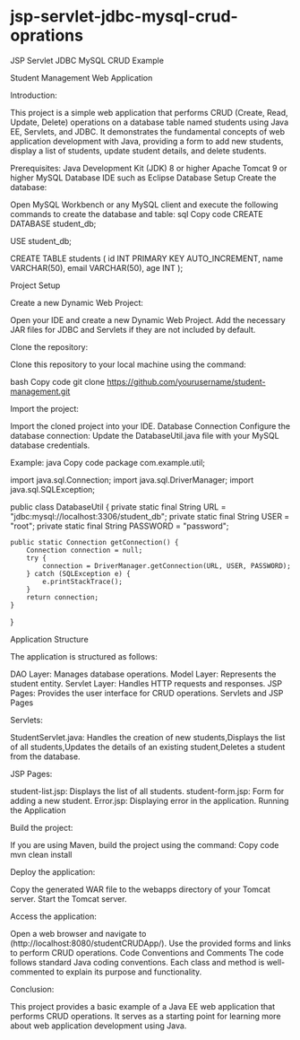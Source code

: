# jsp-servlet-jdbc-mysql-crud-oprations 
JSP Servlet JDBC MySQL CRUD Example  

Student Management Web Application

Introduction:

This project is a simple web application that performs CRUD (Create, Read, Update, Delete) operations on a database table named students using Java EE, Servlets, and JDBC. It demonstrates the fundamental concepts of web application development with Java, providing a form to add new students, display a list of students, update student details, and delete students.

Prerequisites:
Java Development Kit (JDK) 8 or higher
Apache Tomcat 9 or higher
MySQL Database
IDE such as Eclipse 
Database Setup
Create the database:

Open MySQL Workbench or any MySQL client and execute the following commands to create the database and table:
sql
Copy code
CREATE DATABASE student_db;

USE student_db;

CREATE TABLE students (
    id INT PRIMARY KEY AUTO_INCREMENT,
    name VARCHAR(50),
    email VARCHAR(50),
    age INT
);

Project Setup

Create a new Dynamic Web Project:

Open your IDE and create a new Dynamic Web Project.
Add the necessary JAR files for JDBC and Servlets if they are not included by default.

Clone the repository:

Clone this repository to your local machine using the command:

bash
Copy code
git clone https://github.com/yourusername/student-management.git


Import the project:

Import the cloned project into your IDE.
Database Connection
Configure the database connection:
Update the DatabaseUtil.java file with your MySQL database credentials.

Example:
java
Copy code
package com.example.util;

import java.sql.Connection;
import java.sql.DriverManager;
import java.sql.SQLException;

public class DatabaseUtil {
    private static final String URL = "jdbc:mysql://localhost:3306/student_db";
    private static final String USER = "root";
    private static final String PASSWORD = "password";

    public static Connection getConnection() {
        Connection connection = null;
        try {
            connection = DriverManager.getConnection(URL, USER, PASSWORD);
        } catch (SQLException e) {
            e.printStackTrace();
        }
        return connection;
    }
}



Application Structure

The application is structured as follows:

DAO Layer: Manages database operations.
Model Layer: Represents the student entity.
Servlet Layer: Handles HTTP requests and responses.
JSP Pages: Provides the user interface for CRUD operations.
Servlets and JSP Pages


Servlets:

StudentServlet.java: Handles the creation of new students,Displays the list of all students,Updates the details of an existing student,Deletes a student from the database.


JSP Pages:

student-list.jsp: Displays the list of all students.
student-form.jsp: Form for adding a new student.
Error.jsp: Displaying error in the application.
Running the Application


Build the project:

If you are using Maven, build the project using the command:
Copy code
mvn clean install


Deploy the application:

Copy the generated WAR file to the webapps directory of your Tomcat server.
Start the Tomcat server.


Access the application:

Open a web browser and navigate to (http://localhost:8080/studentCRUDApp/).
Use the provided forms and links to perform CRUD operations.
Code Conventions and Comments
The code follows standard Java coding conventions.
Each class and method is well-commented to explain its purpose and functionality.


Conclusion:

This project provides a basic example of a Java EE web application that performs CRUD operations. It serves as a starting point for learning more about web application development using Java.

